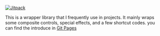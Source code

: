 [![Jitpack](https://jitpack.io/v/bytewish/GLib.svg)](https://jitpack.io/#bytewish/GLib)

This is a wrapper library that I frequently use in projects. It mainly wraps some composite controls, special effects, and a few shortcut codes. you can find the introduce in [Git Pages](https://bytewish.github.io/GLib/)
